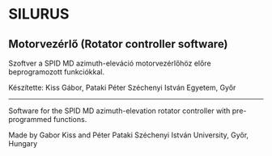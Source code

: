 # SILURUS
## Motorvezérlő (Rotator controller software)

Szoftver a SPID MD azimuth-eleváció motorvezérlőhöz előre beprogramozott funkciókkal.

Készítette:
Kiss Gábor, Pataki Péter
Széchenyi István Egyetem, Győr

---

Software for the SPID MD azimuth-elevation rotator controller with pre-programmed functions.

Made by Gabor Kiss and Péter Pataki
Széchenyi István University, Győr, Hungary
